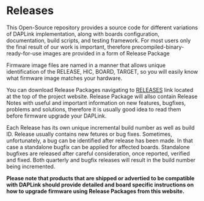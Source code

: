 # Releases

This Open-Source repository provides a source code for different variations of DAPLink implementation, along with boards configuration, documentation, build scripts, and testing framework. For most users only the final result of our work is important, therefore precompiled-binary-ready-for-use images are provided in a form of Release Package

Firmware image files are named in a manner that allows unique identification of the RELEASE, HIC, BOARD, TARGET, so you will easily know what firmware image matches your hardware. 

You can download Release Packages navigating to [RELEASES][daplinkreleases] link located at the top of the project website. Release Package will allso contain Release Notes with useful and important information on new features, bugfixes, problems and solutions, therefore it is usually good idea to read them before firmware upgrade your DAPLink.

Each Release has its own unique incremental build number as well as build ID. Release usually contains new fetures or bug fixes. Sometimes, unfortunately, a bug can be identified after release has been made. In that case a standalone bugfix can be applied for affected boards. Standalone bugfixes are released after careful consideration, once reported, verified and fixed. Both quarterly and bugfix releases will result in the build number being incremented.

**Please note that products that are shipped or advertied to be compatible with DAPLink should provide detailed and board specific instructions on how to upgrade firmware using Release Packages from this website.**

[daplinkreleases]: https://github.com/mbedmicro/DAPLink/releases "DAPLink Releses"
